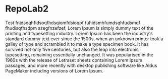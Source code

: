 # RepoLab2
Test fnjdsoqhfidsoqfhdsqiomfdsioqpf fuhidsmhfumdsqhfudsmqf fhudisqfhsdpm
szegfnzefzef,
Lorem Ipsum is simply dummy text of the printing and typesetting industry. Lorem Ipsum has been the industry's standard dummy text ever since the 1500s, when an unknown printer took a galley of type and scrambled it to make a type specimen book. It has survived not only five centuries, but also the leap into electronic typesetting, remaining essentially unchanged. It was popularised in the 1960s with the release of Letraset sheets containing Lorem Ipsum passages, and more recently with desktop publishing software like Aldus PageMaker including versions of Lorem Ipsum.


